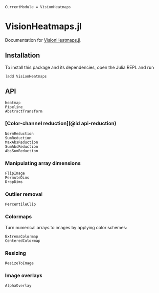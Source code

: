 ```@meta
CurrentModule = VisionHeatmaps
```

# VisionHeatmaps.jl
Documentation for [VisionHeatmaps.jl](https://github.com/Julia-XAI/VisionHeatmaps.jl).

## Installation
To install this package and its dependencies, open the Julia REPL and run

```julia-repl
]add VisionHeatmaps
```

## API
```@docs
heatmap
Pipeline
AbstractTransform
```

### [Color-channel reduction](@id api-reduction)
```@docs
NormReduction
SumReduction
MaxAbsReduction
SumAbsReduction
AbsSumReduction
```

### Manipulating array dimensions
```@docs
FlipImage
PermuteDims 
DropDims
```

### Outlier removal
```@docs
PercentileClip
```

### Colormaps
Turn numerical arrays to images by applying color schemes:
```@docs
ExtremaColormap
CenteredColormap
```

### Resizing
```@docs
ResizeToImage
```

### Image overlays
```@docs
AlphaOverlay
```
